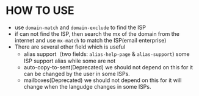 # HOW TO USE
- use `domain-match` and `domain-exclude` to find the ISP
- if can not find the ISP, then search the mx of the domain from the internet and use `mx-match` to match the ISP(email enterprise)
- There are several other field which is useful
  - alias support（two fields: `alias-help-page` & `alias-support`)
    some ISP support alias while some are not
  - auto-copy-to-sent(Deprecated)
    we should not depend on this for it can be changed by the user in some ISPs. 
  - mailboxes(Deprecated)
    we should not depend on this for it will change when the langudge changes in some ISPs.